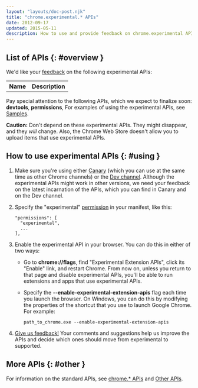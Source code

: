 ```yaml
---
layout: "layouts/doc-post.njk"
title: "chrome.experimental.* APIs"
date: 2012-09-17
updated: 2015-05-11
description: How to use and provide feedback on chrome.experimental APIs.
---
```


## List of APIs {: #overview }

We'd like your [feedback][1] on the following experimental APIs:

<table><tbody><tr><th>Name</th><th>Description</th></tr></tbody></table>

Pay special attention to the following APIs, which we expect to finalize soon: **devtools**,
**permissions**, For examples of using the experimental APIs, see [Samples][2].

<div class="aside aside--warning"><b>Caution:</b> Don't depend on these experimental APIs. They might disappear, and they <em>will</em> change. Also, the Chrome Web Store doesn't allow you to upload items that use experimental APIs.</div>

## How to use experimental APIs {: #using }

1.  Make sure you're using either [Canary][3] (which you can use at the same time as other Chrome
    channels) or the [Dev channel][4]. Although the experimental APIs might work in other versions,
    we need your feedback on the latest incarnation of the APIs, which you can find in Canary and on
    the Dev channel.

2.  Specify the "experimental" [permission][5] in your manifest, like this:

    ```json/1
    "permissions": [
      "experimental",
      ...
    ],
    ```

3.  Enable the experimental API in your browser. You can do this in either of two ways:
    - Go to **chrome://flags**, find "Experimental Extension APIs", click its "Enable" link, and
      restart Chrome. From now on, unless you return to that page and disable experimental APIs,
      you'll be able to run extensions and apps that use experimental APIs.
    - Specify the **\--enable-experimental-extension-apis** flag each time you launch the browser.
      On Windows, you can do this by modifying the properties of the shortcut that you use to launch
      Google Chrome. For example:

      ```text
      path_to_chrome.exe --enable-experimental-extension-apis
      ```

4.  [Give us feedback!][6] Your comments and suggestions help us improve the APIs and decide which
    ones should move from experimental to supported.

## More APIs {: #other }

For information on the standard APIs, see [chrome.\* APIs][7] and [Other APIs][8].

[1]: http://groups.google.com/a/chromium.org/group/chromium-extensions/topics
[2]: /docs/extensions/mv2/samples#search:experimental
[3]: http://tools.google.com/dlpage/chromesxs
[4]: http://www.chromium.org/getting-involved/dev-channel
[5]: /docs/extensions/mv2/declare_permissions
[6]: http://groups.google.com/a/chromium.org/group/chromium-extensions/topics
[7]: /docs/extensions/reference
[8]: /docs/extensions/api_other
